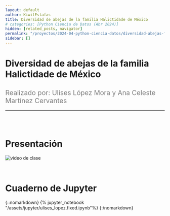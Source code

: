 ```yaml
---
layout: default
author: KiwilEstafas
title: Diversidad de abejas de la familia Halictidade de México
# categories: [Python Ciencia de Datos (Abr 2024)]
hidden: [related_posts, navigator]
permalink: "/proyectos/2024-04-python-ciencia-datos/diversidad-abejas-familia-halictidade-mexico.html"
sidebar: []
---
```


# Diversidad de abejas de la familia Halictidade de México
<h2 style="color: gray; font-weight: normal;">
Realizado por:  Ulises López Mora y Ana Celeste Martínez Cervantes
</h2>

---

<br><br>

# Presentación

![video de clase](https://youtu.be/K5ug0qz2ND0?si=ERiSMj6J3fhtdWr7)

<br>

# Cuaderno de Jupyter

{::nomarkdown}
{% jupyter_notebook "/assets/jupyter/ulises_lopez.fixed.ipynb"%}
{:/nomarkdown}